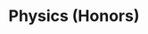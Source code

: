 ---
layout: course-page
title: Physics (Honors)
instructor:
  - name:
    url:
coursename:
description: ""
---